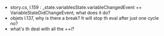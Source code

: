- story.cs, l.159 :   _state.variablesState.variableChangedEvent += VariableStateDidChangeEvent; what does it do?
- objets l.137, why is there a break? It will stop th eval after just one cycle no?
- what's th deal with all the ++i?